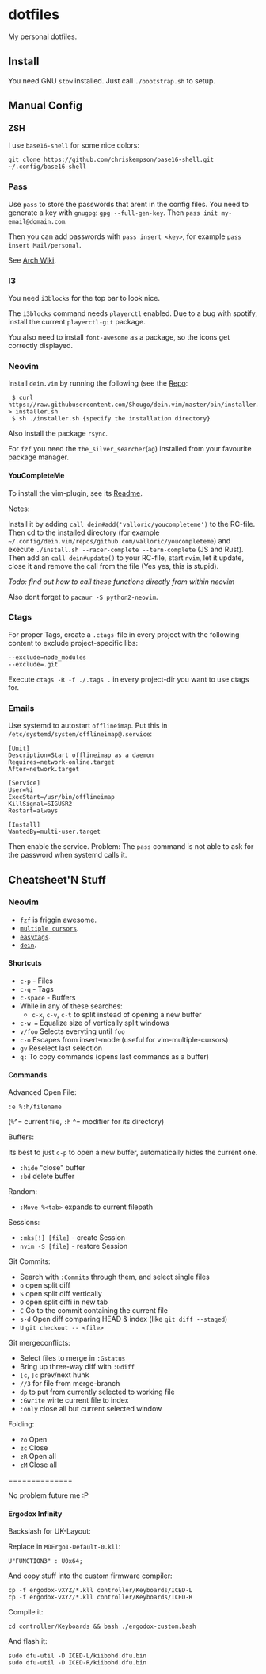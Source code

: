 # dotfiles

My personal dotfiles.

## Install

You need GNU `stow` installed.
Just call `./bootstrap.sh` to setup.

## Manual Config

### ZSH

I use `base16-shell` for some nice colors:
```
git clone https://github.com/chriskempson/base16-shell.git ~/.config/base16-shell
```

### Pass

Use `pass` to store the passwords that arent in the config files.
You need to generate a key with `gnugpg`: `gpg --full-gen-key`.
Then `pass init my-email@domain.com`.

Then you can add passwords with `pass insert <key>`, for example
`pass insert Mail/personal`.

See [Arch Wiki](https://wiki.archlinux.org/index.php/OfflineIMAP#Using_pass).

### I3

You need `i3blocks` for the top bar to look nice.

The `i3blocks` command needs `playerctl` enabled.
Due to a bug with spotify, install the current `playerctl-git` package.

You also need to install `font-awesome` as a package, so the icons get
correctly displayed.

### Neovim

Install `dein.vim` by running the following (see the
[Repo](https://github.com/Shougo/dein.vim):

```
 $ curl https://raw.githubusercontent.com/Shougo/dein.vim/master/bin/installer.sh > installer.sh
 $ sh ./installer.sh {specify the installation directory}
```

Also install the package `rsync`.

For `fzf` you need the `the_silver_searcher`(`ag`) installed from your
favourite package manager.

#### YouCompleteMe

To install the vim-plugin, see its
[Readme](https://github.com/Valloric/YouCompleteMe).

Notes:

Install it by adding `call dein#add('valloric/youcompleteme')` to the RC-file.
Then cd to the installed directory (for example
`~/.config/dein.vim/repos/github.com/valloric/youcompleteme`) and execute
`./install.sh --racer-complete --tern-complete` (JS and Rust).
Then add an `call dein#update()` to your RC-file, start `nvim`, let it update,
close it and remove the call from the file (Yes yes, this is stupid).

*Todo: find out how to call these functions directly from within neovim*

Also dont forget to `pacaur -S python2-neovim`.


### Ctags

For proper Tags, create a `.ctags`-file in every project with the following
content to exclude project-specific libs:

```
--exclude=node_modules
--exclude=.git
```

Execute `ctags -R -f ./.tags .` in every project-dir you want to use ctags for.

### Emails

Use systemd to autostart `offlineimap`.
Put this in `/etc/systemd/system/offlineimap@.service`:
```
[Unit]
Description=Start offlineimap as a daemon
Requires=network-online.target
After=network.target

[Service]
User=%i
ExecStart=/usr/bin/offlineimap
KillSignal=SIGUSR2
Restart=always

[Install]
WantedBy=multi-user.target
```

Then enable the service.
Problem:
The `pass` command is not able to ask for the password when systemd calls it.

## Cheatsheet'N Stuff

### Neovim

* [`fzf`](https://github.com/junegunn/fzf.vim) is friggin awesome.
* [`multiple cursors`](https://github.com/terryma/vim-multiple-cursors).
* [`easytags`](https://github.com/xolox/vim-easytags).
* [`dein`](https://github.com/Shougo/dein.vim).

#### Shortcuts

* `c-p` - Files
* `c-q` - Tags
* `c-space` - Buffers
* While in any of these searches:
  * `c-x`, `c-v`, `c-t` to split instead of opening a new buffer
* `c-w =` Equalize size of vertically split windows
* `v/foo` Selects everyting until `foo`
* `c-o` Escapes from insert-mode (useful for vim-multiple-cursors)
* `gv` Reselect last selection
* `q:` To copy commands (opens last commands as a buffer)

#### Commands

Advanced Open File:
```
:e %:h/filename
```
(`%`^= current file, `:h` ^= modifier for its directory)

Buffers:

Its best to just `c-p` to open a new buffer, automatically hides the current
one.

* `:hide` "close" buffer
* `:bd` delete buffer

Random:

* `:Move %<tab>` expands to current filepath

Sessions:

* `:mks[!] [file]` - create Session
* `nvim -S [file]` - restore Session

Git Commits:

* Search with `:Commits` through them, and select single files
* `o` open split diff
* `S` open split diff vertically
* `O` open split diffi in new tab
* `C` Go to the commit containing the current file
* `s-d` Open diff comparing HEAD & index (like `git diff --staged`)
* `U` `git checkout -- <file>`

Git mergeconflicts:

* Select files to merge in `:Gstatus`
* Bring up three-way diff with `:Gdiff`
* `[c`, `]c` prev/next hunk
* `//3` for file from merge-branch
* `dp` to put from currently selected to working file
* `:Gwrite` wirte current file to index
* `:only` close all but current selected window

Folding:

* `zo` Open
* `zc` Close
* `zR` Open all
* `zM` Close all

==============

No problem future me :P

#### Ergodox Infinity

Backslash for UK-Layout:

Replace in `MDErgo1-Default-0.kll`:

```
U"FUNCTION3" : U0x64;
```

And copy stuff into the custom firmware compiler:

```
cp -f ergodox-vXYZ/*.kll controller/Keyboards/ICED-L
cp -f ergodox-vXYZ/*.kll controller/Keyboards/ICED-R
```

Compile it:

```
cd controller/Keyboards && bash ./ergodox-custom.bash
```

And flash it:

```
sudo dfu-util -D ICED-L/kiibohd.dfu.bin
sudo dfu-util -D ICED-R/kiibohd.dfu.bin
```
